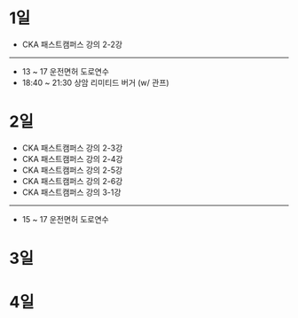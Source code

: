 # 1일

- CKA 패스트캠퍼스 강의 2-2강

---

- 13 ~ 17 운전면허 도로연수
- 18:40 ~ 21:30 상암 리미티드 버거 (w/ 관프)

# 2일

- CKA 패스트캠퍼스 강의 2-3강
- CKA 패스트캠퍼스 강의 2-4강
- CKA 패스트캠퍼스 강의 2-5강
- CKA 패스트캠퍼스 강의 2-6강
- CKA 패스트캠퍼스 강의 3-1강

---

- 15 ~ 17 운전면허 도로연수

# 3일

# 4일
